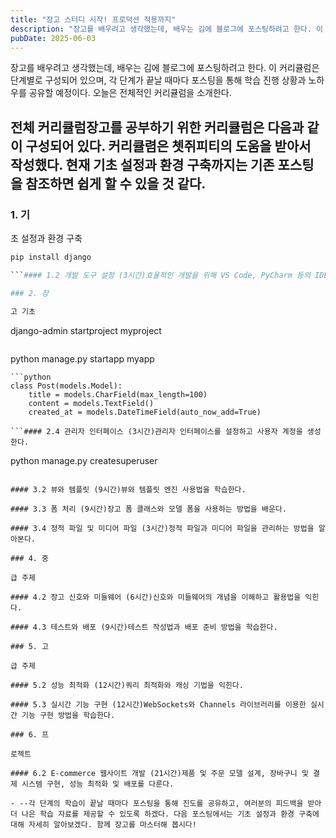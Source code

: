 ```yaml
---
title: "장고 스터디 시작! 프로덕션 적용까지"
description: "장고를 배우려고 생각했는데, 배우는 김에 블로그에 포스팅하려고 한다. 이 커리큘럼은 단계별로 구성되어 있으며, 각 단계가 끝날 때마다 포스팅을 통해 학습 진행 상황과 노하우를 공유할 예정이다. 오늘은 전체적인 커리큘럼을 소개한다.   전체 커리큘럼  장고를 공부하기 위한 커리큘럼은 다음..."
pubDate: 2025-06-03
---
```


장고를 배우려고 생각했는데, 배우는 김에 블로그에 포스팅하려고 한다. 이 커리큘럼은 단계별로 구성되어 있으며, 각 단계가 끝날 때마다 포스팅을 통해 학습 진행 상황과 노하우를 공유할 예정이다. 오늘은 전체적인 커리큘럼을 소개한다.

## 전체 커리큘럼장고를 공부하기 위한 커리큘럼은 다음과 같이 구성되어 있다. 커리큘렴은 쳇쥐피티의 도움을 받아서 작성했다. 현재 기초 설정과 환경 구축까지는 기존 포스팅을 참조하면 쉽게 할 수 있을 것 같다.

### 1. 기

초 설정과 환경 구축

```python
pip install django

```#### 1.2 개발 도구 설정 (3시간)효율적인 개발을 위해 VS Code, PyCharm 등의 IDE를 설정하고 터미널 사용법을 익힌다.

### 2. 장

고 기초

```
django-admin startproject myproject

```#### 2.2 앱 생성 및 설정 (6시간)앱을 생성하고 프로젝트에 추가한다.
```
python manage.py startapp myapp

```#### 2.3 장고 모델 (9시간)모델을 정의하고 데이터베이스에 적용한다.
```python
class Post(models.Model):
    title = models.CharField(max_length=100)
    content = models.TextField()
    created_at = models.DateTimeField(auto_now_add=True)

```#### 2.4 관리자 인터페이스 (3시간)관리자 인터페이스를 설정하고 사용자 계정을 생성한다.
```
python manage.py createsuperuser

```### 3. 장고의 핵심 기능#### 3.1 URL 라우팅 (6시간)URL 설정 방법과 뷰와의 매핑을 익힌다.

#### 3.2 뷰와 템플릿 (9시간)뷰와 템플릿 엔진 사용법을 학습한다.

#### 3.3 폼 처리 (9시간)장고 폼 클래스와 모델 폼을 사용하는 방법을 배운다.

#### 3.4 정적 파일 및 미디어 파일 (3시간)정적 파일과 미디어 파일을 관리하는 방법을 알아본다.

### 4. 중

급 주제

#### 4.2 장고 신호와 미들웨어 (6시간)신호와 미들웨어의 개념을 이해하고 활용법을 익힌다.

#### 4.3 테스트와 배포 (9시간)테스트 작성법과 배포 준비 방법을 학습한다.

### 5. 고

급 주제

#### 5.2 성능 최적화 (12시간)쿼리 최적화와 캐싱 기법을 익힌다.

#### 5.3 실시간 기능 구현 (12시간)WebSockets와 Channels 라이브러리를 이용한 실시간 기능 구현 방법을 학습한다.

### 6. 프

로젝트

#### 6.2 E-commerce 웹사이트 개발 (21시간)제품 및 주문 모델 설계, 장바구니 및 결제 시스템 구현, 성능 최적화 및 배포를 다룬다.

- --각 단계의 학습이 끝날 때마다 포스팅을 통해 진도를 공유하고, 여러분의 피드백을 받아 더 나은 학습 자료를 제공할 수 있도록 하겠다. 다음 포스팅에서는 기초 설정과 환경 구축에 대해 자세히 알아보겠다. 함께 장고를 마스터해 봅시다!